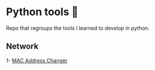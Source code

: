 # Python tools :snake:	

Repo that regroups the tools I learned to develop in python.

## Network

1- [MAC Address Changer](https://github.com/lulzeDD/python-tools/blob/main/mac_changer.py)

